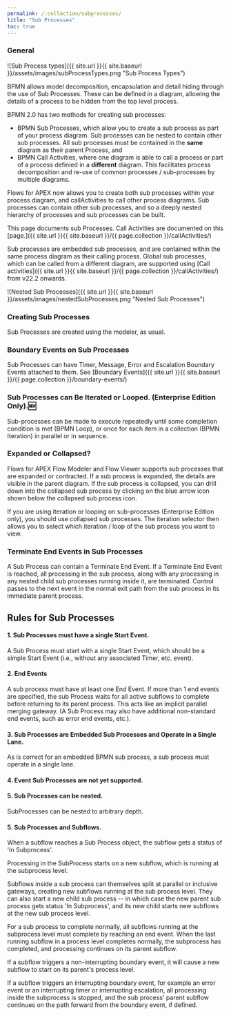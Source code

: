 ```yaml
---
permalink: /:collection/subprocesses/
title: "Sub Processes"
toc: true
---
```

### General

![Sub Process types]({{ site.url }}{{ site.baseurl }}/assets/images/subProcessTypes.png "Sub Process Types")

BPMN allows model decomposition, encapsulation and detail hiding through the use of Sub Processes.  These can be defined in a diagram, allowing the details of a process to be hidden from the top level process.

BPMN 2.0 has two methods for creating sub processes:

- BPMN Sub Processes, which allow you to create a sub process as part of your process diagram.   Sub processes can be nested to contain other sub processes.   All sub processes must be contained in the **same** diagram as their parent Process, and
- BPMN Call Activities, where one diagram is able to call a process or part of a process definied in a **different** diagram. This facilitates process decomposition and re-use of common processes / sub-processes by multiple diagrams.

Flows for APEX now allows you to create both sub processes within your process diagram, and callActivities to call other process diagrams.  Sub processes can contain other sub processes, and so a deeply nested hierarchy of processes and sub processes can be built.

This page documents sub Processes.  Call Activities are documented on this [page.]({{ site.url }}{{ site.baseurl }}/{{ page.collection }}/callActivities/)

Sub processes are embedded sub processes, and are contained within the same process diagram as their calling process.  Global sub processes, which can be called from a different diagram, are supported using [Call activities]({{ site.url }}{{ site.baseurl }}/{{ page.collection }}/callActivities/) from v22.2 onwards.

![Nested Sub Processes]({{ site.url }}{{ site.baseurl }}/assets/images/nestedSubProcesses.png "Nested Sub Processes")

### Creating Sub Processes

Sub Processes are created using the modeler, as usual.

### Boundary Events on Sub Processes

Sub Processes can have Timer, Message, Error and Escalation Boundary Events attached to them.  See [Boundary Events]({{ site.url }}{{ site.baseurl }}/{{ page.collection }}/boundary-events/)

### Sub Processes can Be Iterated or Looped. (Enterprise Edition Only).🆕

Sub-processes can be made to execute repeatedly until some completion condition is met (BPMN Loop), or once for each item in a collection (BPMN Iteration) in parallel or in sequence.

### Expanded or Collapsed?

Flows for APEX Flow Modeler and Flow Viewer supports sub processes that are expanded or contracted.  If a sub process is expanded, the details are visible in the parent diagram.   If the sub process is collapsed, you can drill down into the collapsed sub process by clicking on the blue arrow icon shown below the collapsed sub process icon.  

If you are using iteration or looping on sub-processes (Enterprise Edition only), you should use collapsed sub processes.   The iteration selector then allows you to select which iteration / loop of the sub process you want to view.

### Terminate End Events in Sub Processes

A Sub Process can contain a Terminate End Event.  If a Terminate End Event is reached, all processing in the sub process, along with any processing in any nested child sub processes running inside it, are terminated.  Control passes to the next event in the normal exit path from the sub process in its immediate parent process.

## Rules for Sub Processes

#### 1. Sub Processes must have a single Start Event.

A Sub Process must start with a single Start Event, which should be a simple Start Event (i.e., without any associated Timer, etc. event).

#### 2. End Events

A sub process must have at least one End Event.  If more than 1 end events are specified, the sub Process waits for all active subflows to complete before returning to its parent process.  This acts like an implicit parallel merging gateway. (A Sub Process may also have additional non-standard end events, such as error end events, etc.).

#### 3. Sub Processes are Embedded Sub Processes and Operate in a Single Lane.

As is correct for an embedded BPMN sub process, a sub process must operate in a single lane.

#### 4. Event Sub Processes are not yet supported.

#### 5. Sub Processes can be nested.

SubProcesses can be nested to arbitrary depth.

#### 5. Sub Processes and Subflows.

When a subflow reaches a Sub Process object, the subflow gets a status of 'In Subprocess'.

Processing in the SubProcess starts on a new subflow, which is running at the subprocess level.

Subflows inside a sub process can themselves split at parallel or inclusive gateways, creating new subflows running at the sub process level.  They can also start a new child sub process -- in which case the new parent sub process gets status 'In Subprocess', and its new child starts new subflows at the new sub process level.

For a sub process to complete normally, all subflows running at the subprocess level must complete by reaching an end event.  When the last running subflow in a process level completes normally, the subprocess has completed, and processing continues on its parent subflow.

If a subflow triggers a non-interrupting boundary event, it will cause a new subflow to start on its parent's process level.

If a subflow triggers an interrupting boundary event, for example an error event or an interrupting timer or interrupting escalation, all processing inside the subprocess is stopped, and the sub process' parent subflow continues on the path forward from the boundary event, if defined.

